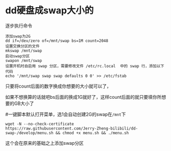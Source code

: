 # dd硬盘成swap大小的
逐步执行命令
```
添加swap为2G
dd if=/dev/zero of=/mnt/swap bs=1M count=2048
设置交换分区的文件
mkswap /mnt/swap
启动swap分区
swapon /mnt/swap
设置开机时自启用 swap 分区，需要修改文件 /etc/rc.local  中的 swap 行，添加以下代码
echo '/mnt/swap swap swap defaults 0 0' >> /etc/fstab
```
只要将count后面的数字换成你想要的大小就可以了，

如果不想换算的话就吧bs后面的换成1G就好了，这样count后面的就只要填你所想要的GB大小了

#一键脚本默认打开菜单，选1会自动创建2G的swap在```/mnt```下
```
wget -N --no-check-certificate https://raw.githubusercontent.com/Jerry-Zheng-bilibili/dd-swap-/develop/menu.sh && chmod +x menu.sh && ./menu.sh
```
这个会在原来的基础之上添加swap分区
